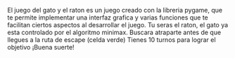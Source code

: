 El juego del gato y el raton es un juego creado con la libreria pygame, que te permite implementar una interfaz grafica y varias 
funciones que te facilitan ciertos aspectos al desarrollar el juego.
Tu seras el raton, el gato ya esta controlado por el algoritmo minimax. Buscara atraparte antes de que llegues a la ruta de escape (celda verde)
Tienes 10 turnos para lograr el objetivo ¡Buena suerte!

